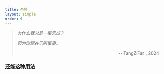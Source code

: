 ```yaml
---
title: 杂项
layout: simple
order: 6
---
```



>
>
> *为什么我总是一事无成？*
> 
> *因为你现在无所事事。*
> 
><p align="right">-- TangZiFan , 2024</p>
### [还能这种用法](/study/Imperial_mathematics/Imperial_mathematics)